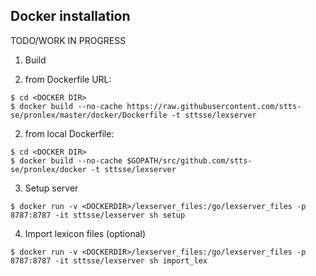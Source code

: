 ## Docker installation

TODO/WORK IN PROGRESS

1. Build

  1. from Dockerfile URL:

   `$ cd <DOCKER DIR>`   
   `$ docker build --no-cache https://raw.githubusercontent.com/stts-se/pronlex/master/docker/Dockerfile -t sttsse/lexserver`   

  2. from local Dockerfile:

   `$ cd <DOCKER DIR>`   
   `$ docker build --no-cache $GOPATH/src/github.com/stts-se/pronlex/docker -t sttsse/lexserver`   

3. Setup server

`$ docker run -v <DOCKERDIR>/lexserver_files:/go/lexserver_files -p 8787:8787 -it sttsse/lexserver sh setup`

4. Import lexicon files (optional)

`$ docker run -v <DOCKERDIR>/lexserver_files:/go/lexserver_files -p 8787:8787 -it sttsse/lexserver sh import_lex`


